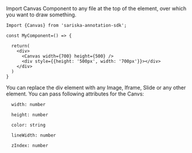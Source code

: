 Import Canvas Component to any file at the top of the element, over which you want to draw something.


```
Import {Canvas} from 'sariska-annotation-sdk';

const MyComponent=() => {

  return(
    <div>
      <Canvas width={700} height={500} />
      <div style={{height: '500px', width: '700px'}}></div>
    </div>
  )
}
```


You can replace the div element with any Image, Iframe, Slide or any other element.
You can pass following attributes for the Canvs:


```
  width: number
  
  height: number
  
  color: string
  
  lineWidth: number
  
  zIndex: number
```
